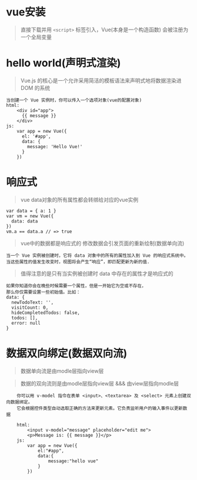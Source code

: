 # vue安装
   > 直接下载并用 `<script>` 标签引入，Vue(本身是一个构造函数) 会被注册为一个全局变量
#  hello world(声明式渲染)
   > Vue.js 的核心是一个允许采用简洁的模板语法来声明式地将数据渲染进 DOM 的系统
    
    当创建一个 Vue 实例时，你可以传入一个选项对象(vue的配置对象)
    html:
        <div id="app">
          {{ message }}
        </div>
    js:
        var app = new Vue({
          el: '#app',
          data: {
            message: 'Hello Vue!'
          }
        })
#  响应式
  > vue data对象的所有属性都会转绑给对应的vue实例  
  
    var data = { a: 1 }
    var vm = new Vue({
      data: data
    })
    vm.a == data.a // => true
    
  > vue中的数据都是响应式的  修改数据会引发页面的重新绘制(数据单向流)
    
    当一个 Vue 实例被创建时，它将 data 对象中的所有的属性加入到 Vue 的响应式系统中。
    当这些属性的值发生改变时，视图将会产生“响应”，即匹配更新为新的值.
    
  > 值得注意的是只有当实例被创建时 data 中存在的属性才是响应式的
  
    如果你知道你会在晚些时候需要一个属性，但是一开始它为空或不存在，
    那么你仅需要设置一些初始值。比如：
    data: {
      newTodoText: '',
      visitCount: 0,
      hideCompletedTodos: false,
      todos: [],
      error: null
    }
      
        
#  数据双向绑定(数据双向流)
  > 数据单向流是由modle层指向view层 
  
  > 数据的双向流则是由modle层指向view层 &&& 由view层指向modle层 
        
        你可以用 v-model 指令在表单 <input>、<textarea> 及 <select> 元素上创建双向数据绑定。
        它会根据控件类型自动选取正确的方法来更新元素。它负责监听用户的输入事件以更新数据
        
        html:
            <input v-model="message" placeholder="edit me">
            <p>Message is: {{ message }}</p>
        js:
            var app = new Vue({
                el:"#app",
                data:{
                    message:"hello vue"
                }
            })
    
     
  
  
   







